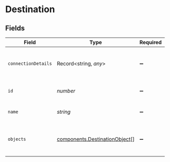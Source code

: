 # Destination


## Fields

| Field                                                                      | Type                                                                       | Required                                                                   | Description                                                                | Example                                                                    |
| -------------------------------------------------------------------------- | -------------------------------------------------------------------------- | -------------------------------------------------------------------------- | -------------------------------------------------------------------------- | -------------------------------------------------------------------------- |
| `connectionDetails`                                                        | Record<string, *any*>                                                      | :heavy_minus_sign:                                                         | Connection details associated with this destination.                       | [object Object]                                                            |
| `id`                                                                       | *number*                                                                   | :heavy_minus_sign:                                                         | The id of this destination.                                                | 12                                                                         |
| `name`                                                                     | *string*                                                                   | :heavy_minus_sign:                                                         | The name of this destination.                                              | Google Sheets                                                              |
| `objects`                                                                  | [components.DestinationObject](../../models/shared/destinationobject.md)[] | :heavy_minus_sign:                                                         | A list of objects associated with this destination.                        |                                                                            |